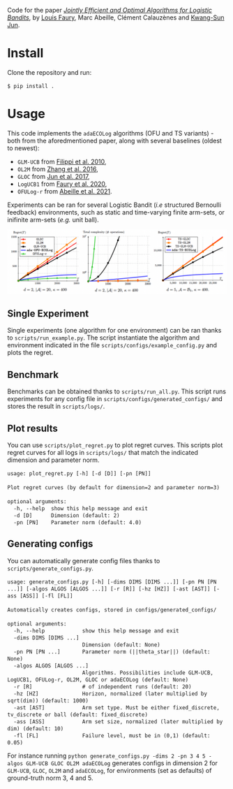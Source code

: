 Code for the paper [_Jointly Efficient and Optimal Algorithms for Logistic Bandits_](https://arxiv.org/pdf/2201.01985.pdf), by [Louis Faury](https://www.louisfaury.com), Marc Abeille, Clément Calauzènes and [Kwang-Sun Jun](https://kwangsungjun.github.io).


# Install
Clone the repository and run:
```shell
$ pip install .
```

# Usage

This code implements the `adaECOLog` algorithms (OFU and TS variants) - both from the aforedmentioned paper, along with several baselines (oldest to newest):

- `GLM-UCB` from [Filippi et al. 2010](https://papers.nips.cc/paper/2010/file/c2626d850c80ea07e7511bbae4c76f4b-Paper.pdf),
- `OL2M` from [Zhang et al. 2016](http://proceedings.mlr.press/v48/zhangb16.pdf),
- `GLOC` from [Jun et al. 2017](https://proceedings.neurips.cc/paper/2017/file/28dd2c7955ce926456240b2ff0100bde-Paper.pdf),
- `LogUCB1` from [Faury et al. 2020](http://proceedings.mlr.press/v119/faury20a/faury20a.pdf),
- `OFULog-r` from [Abeille et al. 2021](http://proceedings.mlr.press/v130/abeille21a/abeille21a.pdf).


Experiments can be ran for several Logistic Bandit (_i.e_ structured Bernoulli feedback) environments, such as static and time-varying finite arm-sets, or inifinite arm-sets (_e.g._ unit ball).

![regret_fig](./regret_fig.png)

## Single Experiment 
Single experiments (one algorithm for one environment) can be ran thanks to `scripts/run_example.py`. The script instantiate the algorithm and environment indicated in the file `scripts/configs/example_config.py` and plots the regret.

## Benchmark
Benchmarks can be obtained thanks to `scripts/run_all.py`. This script runs experiments for any config file in `scripts/configs/generated_configs/` and stores the result in `scripts/logs/`. 


## Plot results
You can use `scripts/plot_regret.py` to plot regret curves. This scripts plot regret curves for all logs in `scripts/logs/` that match the indicated dimension and parameter norm. 

```
usage: plot_regret.py [-h] [-d [D]] [-pn [PN]]

Plot regret curves (by default for dimension=2 and parameter norm=3)

optional arguments:
  -h, --help  show this help message and exit
  -d [D]      Dimension (default: 2)
  -pn [PN]    Parameter norm (default: 4.0)
```


## Generating configs 
You can automatically generate config files thanks to `scripts/generate_configs.py`. 

```
usage: generate_configs.py [-h] [-dims DIMS [DIMS ...]] [-pn PN [PN ...]] [-algos ALGOS [ALGOS ...]] [-r [R]] [-hz [HZ]] [-ast [AST]] [-ass [ASS]] [-fl [FL]]

Automatically creates configs, stored in configs/generated_configs/

optional arguments:
  -h, --help            show this help message and exit
  -dims DIMS [DIMS ...]
                        Dimension (default: None)
  -pn PN [PN ...]       Parameter norm (||theta_star||) (default: None)
  -algos ALGOS [ALGOS ...]
                        Algorithms. Possibilities include GLM-UCB, LogUCB1, OFULog-r, OL2M, GLOC or adaECOLog (default: None)
  -r [R]                # of independent runs (default: 20)
  -hz [HZ]              Horizon, normalized (later multiplied by sqrt(dim)) (default: 1000)
  -ast [AST]            Arm set type. Must be either fixed_discrete, tv_discrete or ball (default: fixed_discrete)
  -ass [ASS]            Arm set size, normalized (later multiplied by dim) (default: 10)
  -fl [FL]              Failure level, must be in (0,1) (default: 0.05)
```

For instance running `python generate_configs.py -dims 2 -pn 3 4 5 -algos GLM-UCB GLOC OL2M adaECOLog` generates configs in dimension 2 for `GLM-UCB`, `GLOC`, `OL2M` and `adaECOLog`, for environments (set as defaults) of ground-truth norm 3, 4 and 5.



